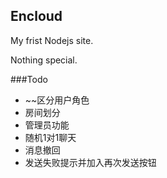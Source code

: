 ## Encloud

My frist Nodejs site.

Nothing special.

###Todo

* ~~区分用户角色
* 房间划分
* 管理员功能
* 随机1对1聊天
* 消息撤回
* 发送失败提示并加入再次发送按钮